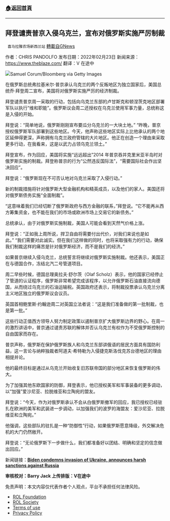 ###  [:house:返回首頁](https://github.com/ourhimalayas/txt)
---


## 拜登谴责普京入侵乌克兰，宣布对俄罗斯实施严厉制裁
` 喜马拉雅农场新西兰站` [轉載自GNews](https://gnews.org/zh-hans/2055214/)

作者：CHRIS PANDOLFO
发布日期：2022年02月23日
新闻来源：https://www.theblaze.com/
翻译：V 在途中

![](https://assets.gnews.org/wp-content/uploads/2022/02/2243.gif)Samuel Corum/Bloomberg via Getty Images

在俄罗斯总统弗拉基米尔·普京承认乌克兰的两个反叛地区为独立国家后，美国总统乔·拜登周二宣布，美国将对俄罗斯实施严厉的经济制裁。

拜登谴责普京周一采取的行动，包括向乌克兰东部的卢甘斯克和顿涅茨克地区部署军队以执行“维和职能”。俄罗斯议会周二还授权在乌克兰使用军事力量，总统称这是入侵的开始。

拜登说：“简单地说，俄罗斯刚刚宣布要瓜分乌克兰的一大块土地。” “昨晚，普京授权俄罗斯军队部署到这些地区。今天，他声称这些地区实际上比他承认的两个地区延伸得更深，声称拥有乌克兰政府管辖的大片地区。他正在创造一个理由来采取更多行动，在我看来，这是以武力占领乌克兰领土。”

拜登宣布，作为回应，美国将实施“远远超出”2014 年普京吞并克里米亚半岛时对俄罗斯实施的制裁。拜登称普京的行为“公然违反国际法”，“需要国际社会作出坚决回应”。

拜登说：“俄罗斯现在不可否认地对乌克兰采取了入侵行动。”

新的制裁措施将针对俄罗斯大型金融机构和精英成员，以及他们的家人。美国还将对俄罗斯债务实施“全面制裁”。

“这意味着我们已经切断了俄罗斯政府与西方金融的联系，”拜登说。“它不能再从西方筹集资金，也不能在我们的市场或欧洲市场上交易它的新债务。”

总统承认，由于对俄罗斯实施制裁，美国人可能会看到天然气价格上涨。

拜登说：“正如我上周所说，捍卫自由将需要付出代价，对我们来说也是如此。” “我们需要对此诚实。但在我们这样做的同时，也将采取强有力的行动，确保我们制裁这样的痛苦是针对俄罗斯经济，而不是我们的经济。”

如果普京继续入侵乌克兰，总统誓言将继续对俄罗斯实施制裁。他还表示，美国正在与德国合作，冻结北汽二号管道项目。

周二早些时候，德国总理奥拉夫·舒尔茨（Olaf Scholz）表示，他的国家已经停止了管道的认证程序，俄罗斯非常希望完成该程序，以允许俄罗斯石油直接流向德国，从而绕过乌克兰的石油运输税。英国政府还表示，将制裁投票承认乌克兰分离主义地区独立的俄罗斯议会议员。

英国首相鲍里斯·约翰逊周二对英国立法者说：“这是我们准备做的第一批制裁，也是第一批。”

这些行动正值西方领导人努力制定政策以遏制普京扩大俄罗斯边界的野心。在周一的激烈讲话中，普京通过谴责苏联的解体并否认乌克兰有权作为不受俄罗斯控制的自由国家而存在。

普京声称，俄罗斯在保护俄罗斯族人和乌克兰东部讲俄语的居民方面具有国防利益，这一言论与纳粹独裁者阿道夫·希特勒为入侵捷克斯洛伐克苏台德地区的理由相提并论。

他的最终目标是通过从乌克兰开始收复旧苏联帝国的部分地区来恢复俄罗斯的伟大。

为了加强其他东欧国家的防御，拜登表示，他已授权美军和军事装备的更多调动，以“加强”爱沙尼亚、拉脱维亚和立陶宛的盟友。

拜登说：“今天，作为对俄罗斯承认不会从白俄罗斯撤军的回应，我已授权已经驻扎在欧洲的美军和武装进一步调动，以加强我们的波罗的海盟友：爱沙尼亚、拉脱维亚和立陶宛。”

他强调，这些部队的驻扎是一种“防御性”行动，如果俄罗斯愿意降级，外交解决危机的大门仍然敞开。

拜登说：“无论俄罗斯下一步做什么，我们都准备好以团结、明确和坚定的信念做出回应。”

新闻链接：**[Biden condemns invasion of Ukraine, announces harsh sanctions against Russia](https://www.theblaze.com/news/biden-condemns-invasion-of-ukraine-announces-harsh-sanctions-against-russia#toggle-gdpr)**

**审核校对：Barry Jack
上传排版：V在途中**

 

免责声明：本文内容仅代表作者个人观点，平台不承担任何法律风险。

- [ROL Foundation](https://rolfoundation.org/)
- [ROL Society](https://rolsociety.org/)
- [Terms of use](https://gnews.org/terms-of-use-3/)
- [Privacy Policy](https://gnews.org/privacy-policy/)
